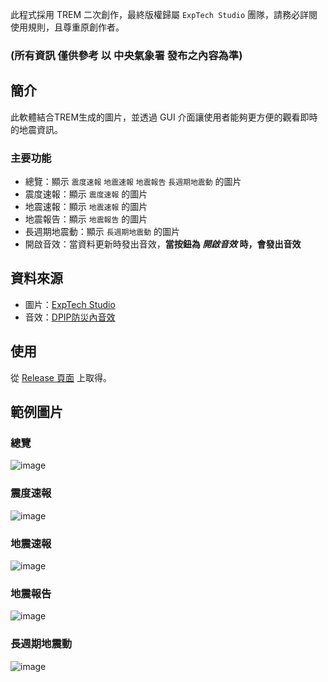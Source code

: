 此程式採用 TREM 二次創作，最終版權歸屬 `ExpTech Studio` 團隊，請務必詳閱使用規則，且尊重原創作者。
### **(所有資訊 僅供參考 以 中央氣象署 發布之內容為準)**

## 簡介

此軟體結合TREM生成的圖片，並透過 GUI 介面讓使用者能夠更方便的觀看即時的地震資訊。

### 主要功能

- 總覽：顯示 `震度速報` `地震速報` `地震報告` `長週期地震動` 的圖片
- 震度速報：顯示 `震度速報` 的圖片
- 地震速報：顯示 `地震速報` 的圖片
- 地震報告：顯示 `地震報告` 的圖片
- 長週期地震動：顯示 `長週期地震動` 的圖片
- 開啟音效：當資料更新時發出音效，**當按鈕為 *開啟音效* 時，會發出音效**

## 資料來源

- 圖片：[ExpTech Studio](https://github.com/exptechtw)
- 音效：[DPIP防災內音效](https://github.com/ExpTechTW/DPIP/tree/main/android/app/src/main/res/raw)

## 使用

從 [Release 頁面](https://github.com/2008-04-03/ExpTech_Image/releases/latest) 上取得。

## 範例圖片

### 總覽
![image](https://i.ibb.co/sQsgqKc/overview.png)

### 震度速報
![image](https://i.ibb.co/cTLmyVn/intensity.png)

### 地震速報
![image](https://i.ibb.co/bBRWdV3/eew.png)

### 地震報告
![image](https://i.ibb.co/N3m4ZTk/report.png)

### 長週期地震動
![image](https://i.ibb.co/GCqy70Z/lpgm.png)

